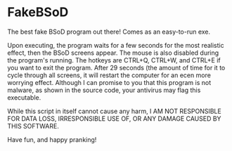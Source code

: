 # FakeBSoD
The best fake BSoD program out there! Comes as an easy-to-run exe.

Upon executing, the program waits for a few seconds for the most realistic effect, then the BSoD screens appear. The mouse is also disabled during the program's running. The hotkeys are CTRL+Q, CTRL+W, and CTRL+E if you want to exit the program. After 29 seconds (the amount of time for it to cycle through all screens, it will restart the computer for an ecen more worrying effect. Although I can promise to you that this program is not malware, as shown in the source code, your antivirus may flag this executable. 

While this script in itself cannot cause any harm, I AM NOT RESPONSIBLE FOR DATA LOSS, IRRESPONSIBLE USE OF, OR ANY DAMAGE CAUSED BY THIS SOFTWARE.

Have fun, and happy pranking!
